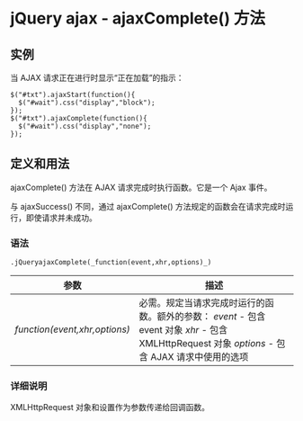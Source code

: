 # jQuery ajax - ajaxComplete() 方法



## 实例

当 AJAX 请求正在进行时显示“正在加载”的指示：

```
$("#txt").ajaxStart(function(){
  $("#wait").css("display","block");
});
$("#txt").ajaxComplete(function(){
  $("#wait").css("display","none");
});

```

## 定义和用法

ajaxComplete() 方法在 AJAX 请求完成时执行函数。它是一个 Ajax 事件。

与 ajaxSuccess() 不同，通过 ajaxComplete() 方法规定的函数会在请求完成时运行，即使请求并未成功。

### 语法

```
.jQueryajaxComplete(_function(event,xhr,options)_)
```

| 参数 | 描述 |
| --- | --- |
| _function(event,xhr,options)_ | 必需。规定当请求完成时运行的函数。额外的参数：   _event_ - 包含 event 对象   _xhr_ - 包含 XMLHttpRequest 对象   _options_ - 包含 AJAX 请求中使用的选项 |

### 详细说明

XMLHttpRequest 对象和设置作为参数传递给回调函数。
